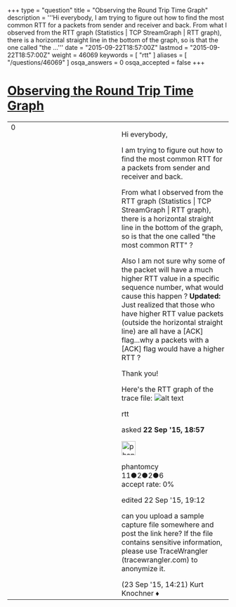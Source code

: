 +++
type = "question"
title = "Observing the Round Trip Time Graph"
description = '''Hi everybody, I am trying to figure out how to find the most common RTT for a packets from sender and receiver and back. From what I observed from the RTT graph (Statistics | TCP StreamGraph | RTT graph), there is a horizontal straight line in the bottom of the graph, so is that the one called &quot;the ...'''
date = "2015-09-22T18:57:00Z"
lastmod = "2015-09-22T18:57:00Z"
weight = 46069
keywords = [ "rtt" ]
aliases = [ "/questions/46069" ]
osqa_answers = 0
osqa_accepted = false
+++

<div class="headNormal">

# [Observing the Round Trip Time Graph](/questions/46069/observing-the-round-trip-time-graph)

</div>

<div id="main-body">

<div id="askform">

<table id="question-table" style="width:100%;"><colgroup><col style="width: 50%" /><col style="width: 50%" /></colgroup><tbody><tr class="odd"><td style="width: 30px; vertical-align: top"><div class="vote-buttons"><div id="post-46069-score" class="post-score" title="current number of votes">0</div><div id="favorite-count" class="favorite-count"></div></div></td><td><div id="item-right"><div class="question-body"><p>Hi everybody,</p><p>I am trying to figure out how to find the most common RTT for a packets from sender and receiver and back.</p><p>From what I observed from the RTT graph (Statistics | TCP StreamGraph | RTT graph), there is a horizontal straight line in the bottom of the graph, so is that the one called "the most common RTT" ?</p><p>Also I am not sure why some of the packet will have a much higher RTT value in a specific sequence number, what would cause this happen ? <strong>Updated:</strong> Just realized that those who have higher RTT value packets (outside the horizontal straight line) are all have a [ACK] flag...why a packets with a [ACK] flag would have a higher RTT ?</p><p>Thank you!</p><p>Here's the RTT graph of the trace file: <img src="https://osqa-ask.wireshark.org/upfiles/RTT_oKc8Irx.png" alt="alt text" /></p></div><div id="question-tags" class="tags-container tags">rtt</div><div id="question-controls" class="post-controls"></div><div class="post-update-info-container"><div class="post-update-info post-update-info-user"><p>asked <strong>22 Sep '15, 18:57</strong></p><img src="https://secure.gravatar.com/avatar/e6ff2184109221c8715a8ede1bf5eacc?s=32&amp;d=identicon&amp;r=g" class="gravatar" width="32" height="32" alt="phantomcy&#39;s gravatar image" /><p>phantomcy<br />
<span class="score" title="11 reputation points">11</span><span title="2 badges"><span class="badge1">●</span><span class="badgecount">2</span></span><span title="2 badges"><span class="silver">●</span><span class="badgecount">2</span></span><span title="6 badges"><span class="bronze">●</span><span class="badgecount">6</span></span><br />
<span class="accept_rate" title="Rate of the user&#39;s accepted answers">accept rate:</span> <span title="phantomcy has no accepted answers">0%</span></p></img></div><div class="post-update-info post-update-info-edited"><p>edited 22 Sep '15, 19:12</p></div></div><div id="comments-container-46069" class="comments-container"><span id="46090"></span><div id="comment-46090" class="comment"><div id="post-46090-score" class="comment-score"></div><div class="comment-text"><p>can you upload a sample capture file somewhere and post the link here? If the file contains sensitive information, please use TraceWrangler (tracewrangler.com) to anonymize it.</p></div><div id="comment-46090-info" class="comment-info"><span class="comment-age">(23 Sep '15, 14:21)</span> Kurt Knochner ♦</div></div></div><div id="comment-tools-46069" class="comment-tools"></div><div class="clear"></div><div id="comment-46069-form-container" class="comment-form-container"></div><div class="clear"></div></div></td></tr></tbody></table>

</div>

</div>

